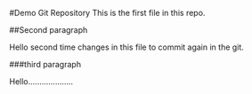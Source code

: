 #Demo Git Repository
This is the first file in this repo.

##Second paragraph

Hello second time changes in this file to commit again in the git.


###third paragraph

Hello....................